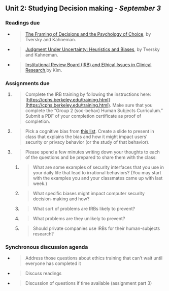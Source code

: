 
## Unit 2: Studying Decision making - *September 3*

### Readings due

  - > [The Framing of Decisions and the Psychology of Choice](https://www.jstor.org/stable/1685855?seq=1#page_scan_tab_contents), by Tversky and Kahneman.

  - > [Judgment Under Uncertainty: Heuristics and Biases](https://www.jstor.org/stable/1738360), by Tversky and Kahneman.

  - > [Institutional Review Board (IRB) and Ethical Issues in Clinical Research](https://www.ncbi.nlm.nih.gov/pmc/articles/PMC3272525/),by Kim.



### Assignments due

1.  > Complete the IRB training by following the instructions here: [https://cphs.berkeley.edu/training.html](https://cphs.berkeley.edu/training.html). Make sure that you complete the “Group 2 (soc-behav) Human Subjects Curriculum.” Submit a PDF of your completion certificate as proof of completion.

1.  > Pick a cognitive bias from [this list](https://en.wikipedia.org/wiki/List_of_cognitive_biases). Create a slide to present in class that explains the bias and how it might impact users’ security or privacy behavior (or the study of that behavior).

1.  > Please spend a few minutes writing down your thoughts to each of the questions and be prepared to share them with the class:

	1.  > What are some examples of security interfaces that you use in your daily life that lead to irrational behaviors? (You may start with the examples you and your classmates came up with last week.)

	1.  > What specific biases might impact computer security decision-making and how?

	1.  > What sort of problems are IRBs likely to prevent?

	1.  > What problems are they unlikely to prevent?

	1.  > Should private companies use IRBs for their human-subjects research?



### Synchronous discussion agenda

  - > Address those questions about ethics training that can’t wait until everyone has completed it

  - > Discuss readings

  - > Discussion of questions if time available (assignment part 3)
